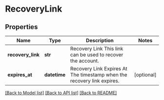 # RecoveryLink

## Properties
Name | Type | Description | Notes
------------ | ------------- | ------------- | -------------
**recovery_link** | **str** | Recovery Link  This link can be used to recover the account. | 
**expires_at** | **datetime** | Recovery Link Expires At  The timestamp when the recovery link expires. | [optional] 

[[Back to Model list]](../README.md#documentation-for-models) [[Back to API list]](../README.md#documentation-for-api-endpoints) [[Back to README]](../README.md)


